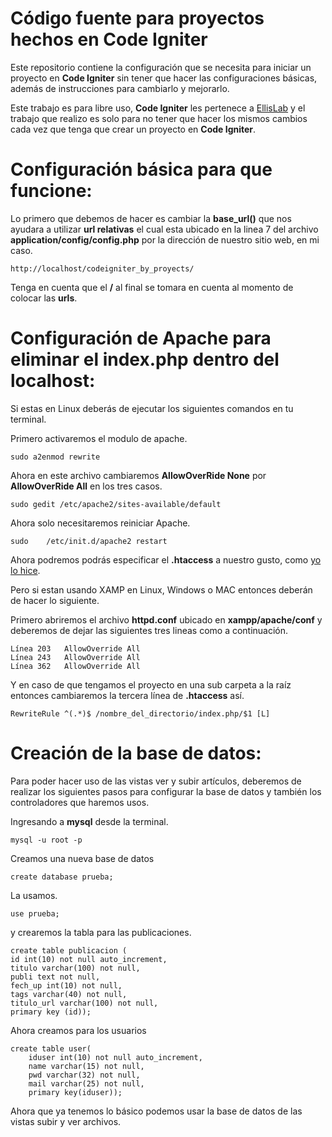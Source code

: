 Código fuente para proyectos hechos en Code Igniter
======================================

Este repositorio contiene la configuración que se necesita para iniciar un proyecto en **Code Igniter** sin tener que hacer las configuraciones básicas, además de instrucciones para cambiarlo y mejorarlo.

Este trabajo es para libre uso, **Code Igniter** les pertenece a [EllisLab](http://ellislab.com/codeigniter) y el trabajo que realizo es solo para no tener que hacer los mismos cambios cada vez que tenga que crear un proyecto en **Code Igniter**.

Configuración básica para que funcione:
=======================================

Lo primero que debemos de hacer es cambiar la **base_url()** que nos ayudara a utilizar **url relativas** el cual esta ubicado en la linea 7 del archivo **application/config/config.php** por la dirección de nuestro sitio web, en mi caso.

	http://localhost/codeigniter_by_proyects/

Tenga en cuenta que el **/** al final se tomara en cuenta al momento de colocar las **urls**.

Configuración de Apache para eliminar el **index.php** dentro del localhost:
=============================================

Si estas en Linux deberás de ejecutar los siguientes comandos en tu terminal.

Primero activaremos el modulo de apache.

	sudo a2enmod rewrite

Ahora en este archivo cambiaremos **AllowOverRide None** por **AllowOverRide All** en los tres casos.

	sudo gedit /etc/apache2/sites-available/default

Ahora solo necesitaremos reiniciar Apache.

	sudo 	/etc/init.d/apache2 restart

Ahora podremos podrás especificar el **.htaccess** a nuestro gusto, como [yo lo hice](https://github.com/juliopalro/codeigniter_by_proyects/blob/master/.htaccess).

Pero si estan usando XAMP en Linux, Windows o MAC entonces deberán de hacer lo siguiente.

Primero abriremos el archivo **httpd.conf** ubicado en **xampp/apache/conf** y deberemos de dejar las siguientes tres lineas como a continuación.

	Línea 203	AllowOverride All
	Línea 243	AllowOverride All
	Línea 362	AllowOverride All

Y en caso de que tengamos el proyecto en una sub carpeta a la raíz entonces cambiaremos la tercera línea de **.htaccess** así.

	RewriteRule ^(.*)$ /nombre_del_directorio/index.php/$1 [L]

Creación de la base de datos:
====================

Para poder hacer uso de las vistas ver y subir artículos, deberemos de realizar los siguientes pasos para configurar la base de datos y también los controladores que haremos usos.

Ingresando a **mysql** desde la terminal.

	mysql -u root -p

Creamos una nueva base de datos

	create database prueba;

La usamos.

	use prueba;

y crearemos la tabla para las publicaciones.

	create table publicacion (
	id int(10) not null auto_increment,
	titulo varchar(100) not null,
	publi text not null,
	fech_up int(10) not null,
	tags varchar(40) not null,
	titulo_url varchar(100) not null,
	primary key (id));

Ahora creamos para los usuarios

	create table user(
		iduser int(10) not null auto_increment, 
		name varchar(15) not null, 
		pwd varchar(32) not null, 
		mail varchar(25) not null, 
		primary key(iduser));

Ahora que ya tenemos lo básico podemos usar la base de datos de las vistas subir y ver archivos.